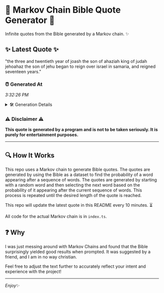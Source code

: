 # 📖 Markov Chain Bible Quote Generator 📖

Infinite quotes from the Bible generated by a Markov chain. ✨

## ✨ Latest Quote ✨
"the three and twentieth year of joash the son of ahaziah king of judah jehoahaz the son of jehu began to reign over israel in samaria, and reigned seventeen years."

### ⏰ Generated At
*3:32:26 PM*

<details>
    <summary>🛠️ Generation Details</summary>
    <p>
        <strong>🌱 Seed:</strong> the<br>
        <strong>🔄 Iterations:</strong> 29<br>
        <strong>📜 Context History:</strong><br>[ the ]: three<br>[ the, three ]: and<br>[ the, three, and ]: twentieth<br>[ the, three, and, twentieth ]: year<br>[ the, three, and, twentieth, year ]: of<br>[ the, three, and, twentieth, year, of ]: joash<br>[ three, and, twentieth, year, of, joash ]: the<br>[ and, twentieth, year, of, joash, the ]: son<br>[ twentieth, year, of, joash, the, son ]: of<br>[ year, of, joash, the, son, of ]: ahaziah<br>[ of, joash, the, son, of, ahaziah ]: king<br>[ joash, the, son, of, ahaziah, king ]: of<br>[ the, son, of, ahaziah, king, of ]: judah<br>[ son, of, ahaziah, king, of, judah ]: jehoahaz<br>[ of, ahaziah, king, of, judah, jehoahaz ]: the<br>[ ahaziah, king, of, judah, jehoahaz, the ]: son<br>[ king, of, judah, jehoahaz, the, son ]: of<br>[ of, judah, jehoahaz, the, son, of ]: jehu<br>[ judah, jehoahaz, the, son, of, jehu ]: began<br>[ jehoahaz, the, son, of, jehu, began ]: to<br>[ the, son, of, jehu, began, to ]: reign<br>[ son, of, jehu, began, to, reign ]: over<br>[ of, jehu, began, to, reign, over ]: israel<br>[ jehu, began, to, reign, over, israel ]: in<br>[ began, to, reign, over, israel, in ]: samaria,<br>[ to, reign, over, israel, in, samaria, ]: and<br>[ reign, over, israel, in, samaria,, and ]: reigned<br>[ over, israel, in, samaria,, and, reigned ]: seventeen<br>[ israel, in, samaria,, and, reigned, seventeen ]: years.<br>
    </p>
</details>

### ⚠️ Disclaimer ⚠️
**This quote is generated by a program and is not to be taken seriously. It is purely for entertainment purposes.**

---

## 🔍 How It Works

This repo uses a Markov chain to generate Bible quotes. The quotes are generated by using the Bible as a dataset to find the probability of a word appearing after a sequence of words. The quotes are generated by starting with a random word and then selecting the next word based on the probability of it appearing after the current sequence of words. This process is repeated until the desired length of the quote is reached.

This repo will update the latest quote in this README every 10 minutes. ⏳

All code for the actual Markov chain is in `index.ts`.

## ❓ Why

I was just messing around with Markov Chains and found that the Bible surprisingly yielded good results when prompted. 
It was suggested by a friend, and I am in no way christian.

Feel free to adjust the text further to accurately reflect your intent and experience with the project!

---

*Enjoy*✨
